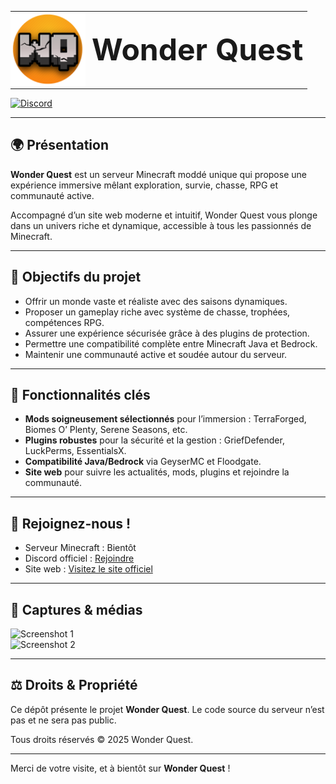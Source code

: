 <table style="border-collapse: collapse; border: none;">
  <tr>
    <td style="border: none; padding: 0;">
      <img src="WQ_Logo.png" width="120" alt="Logo Wonder Quest" />
    </td>
    <td style="vertical-align: middle; padding-left: 10px; border: none;">
      <h1 style="font-size: 3rem; font-weight: bold; margin: 0;">Wonder Quest</h1>
    </td>
  </tr>
</table>



<a href="https://discord.gg/ZdYqBsgaNB">
  <img src="https://img.shields.io/badge/Discord-Rejoindre%20le%20serveur-7289da?logo=discord&logoColor=white" alt="Discord" width="340" />
</a>

---

## 🌍 Présentation

**Wonder Quest** est un serveur Minecraft moddé unique qui propose une expérience immersive mêlant exploration, survie, chasse, RPG et communauté active.

Accompagné d’un site web moderne et intuitif, Wonder Quest vous plonge dans un univers riche et dynamique, accessible à tous les passionnés de Minecraft.

---

## 🎯 Objectifs du projet

- Offrir un monde vaste et réaliste avec des saisons dynamiques.
- Proposer un gameplay riche avec système de chasse, trophées, compétences RPG.
- Assurer une expérience sécurisée grâce à des plugins de protection.
- Permettre une compatibilité complète entre Minecraft Java et Bedrock.
- Maintenir une communauté active et soudée autour du serveur.

---

## 🌟 Fonctionnalités clés

- **Mods soigneusement sélectionnés** pour l’immersion : TerraForged, Biomes O’ Plenty, Serene Seasons, etc.
- **Plugins robustes** pour la sécurité et la gestion : GriefDefender, LuckPerms, EssentialsX.
- **Compatibilité Java/Bedrock** via GeyserMC et Floodgate.
- **Site web** pour suivre les actualités, mods, plugins et rejoindre la communauté.

---

## 📢 Rejoignez-nous !

- Serveur Minecraft : Bientôt
- Discord officiel : [Rejoindre](https://discord.gg/ZdYqBsgaNB)
- Site web : [Visitez le site officiel](https://as4mc.github.io/WonderQuest)

---

## 🎥 Captures & médias

![Screenshot 1](assets/images/screenshot1.png)  
![Screenshot 2](assets/images/screenshot2.png)


---

## ⚖️ Droits & Propriété

Ce dépôt présente le projet **Wonder Quest**. Le code source du serveur n’est pas et ne sera pas public.

Tous droits réservés © 2025 Wonder Quest.

---

Merci de votre visite, et à bientôt sur **Wonder Quest** !
